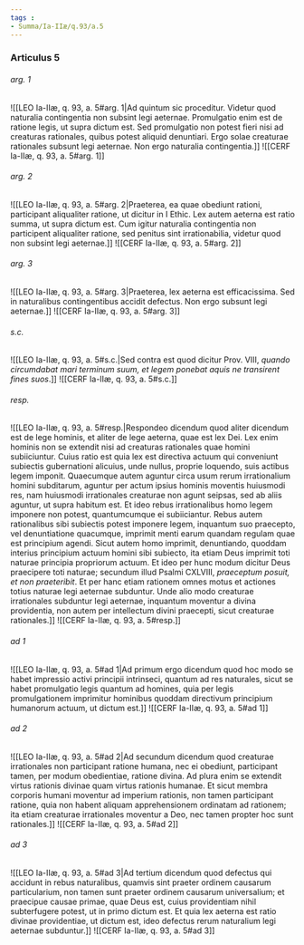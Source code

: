 ```yaml
---
tags : 
- Summa/Ia-IIæ/q.93/a.5
---
```


### Articulus 5

###### arg. 1
![[LEO Ia-IIæ, q. 93, a. 5#arg. 1|Ad quintum sic proceditur. Videtur quod naturalia contingentia non subsint legi aeternae. Promulgatio enim est de ratione legis, ut supra dictum est. Sed promulgatio non potest fieri nisi ad creaturas rationales, quibus potest aliquid denuntiari. Ergo solae creaturae rationales subsunt legi aeternae. Non ergo naturalia contingentia.]]
![[CERF Ia-IIæ, q. 93, a. 5#arg. 1]]

###### arg. 2
![[LEO Ia-IIæ, q. 93, a. 5#arg. 2|Praeterea, ea quae obediunt rationi, participant aliqualiter ratione, ut dicitur in I Ethic. Lex autem aeterna est ratio summa, ut supra dictum est. Cum igitur naturalia contingentia non participent aliqualiter ratione, sed penitus sint irrationabilia, videtur quod non subsint legi aeternae.]]
![[CERF Ia-IIæ, q. 93, a. 5#arg. 2]]

###### arg. 3
![[LEO Ia-IIæ, q. 93, a. 5#arg. 3|Praeterea, lex aeterna est efficacissima. Sed in naturalibus contingentibus accidit defectus. Non ergo subsunt legi aeternae.]]
![[CERF Ia-IIæ, q. 93, a. 5#arg. 3]]

###### s.c.
![[LEO Ia-IIæ, q. 93, a. 5#s.c.|Sed contra est quod dicitur Prov. VIII, *quando circumdabat mari terminum suum, et legem ponebat aquis ne transirent fines suos*.]]
![[CERF Ia-IIæ, q. 93, a. 5#s.c.]]

###### resp.
![[LEO Ia-IIæ, q. 93, a. 5#resp.|Respondeo dicendum quod aliter dicendum est de lege hominis, et aliter de lege aeterna, quae est lex Dei. Lex enim hominis non se extendit nisi ad creaturas rationales quae homini subiiciuntur. Cuius ratio est quia lex est directiva actuum qui conveniunt subiectis gubernationi alicuius, unde nullus, proprie loquendo, suis actibus legem imponit. Quaecumque autem aguntur circa usum rerum irrationalium homini subditarum, aguntur per actum ipsius hominis moventis huiusmodi res, nam huiusmodi irrationales creaturae non agunt seipsas, sed ab aliis aguntur, ut supra habitum est. Et ideo rebus irrationalibus homo legem imponere non potest, quantumcumque ei subiiciantur. Rebus autem rationalibus sibi subiectis potest imponere legem, inquantum suo praecepto, vel denuntiatione quacumque, imprimit menti earum quandam regulam quae est principium agendi. Sicut autem homo imprimit, denuntiando, quoddam interius principium actuum homini sibi subiecto, ita etiam Deus imprimit toti naturae principia propriorum actuum. Et ideo per hunc modum dicitur Deus praecipere toti naturae; secundum illud Psalmi CXLVIII, *praeceptum posuit, et non praeteribit*. Et per hanc etiam rationem omnes motus et actiones totius naturae legi aeternae subduntur. Unde alio modo creaturae irrationales subduntur legi aeternae, inquantum moventur a divina providentia, non autem per intellectum divini praecepti, sicut creaturae rationales.]]
![[CERF Ia-IIæ, q. 93, a. 5#resp.]]

###### ad 1
![[LEO Ia-IIæ, q. 93, a. 5#ad 1|Ad primum ergo dicendum quod hoc modo se habet impressio activi principii intrinseci, quantum ad res naturales, sicut se habet promulgatio legis quantum ad homines, quia per legis promulgationem imprimitur hominibus quoddam directivum principium humanorum actuum, ut dictum est.]]
![[CERF Ia-IIæ, q. 93, a. 5#ad 1]]

###### ad 2
![[LEO Ia-IIæ, q. 93, a. 5#ad 2|Ad secundum dicendum quod creaturae irrationales non participant ratione humana, nec ei obediunt, participant tamen, per modum obedientiae, ratione divina. Ad plura enim se extendit virtus rationis divinae quam virtus rationis humanae. Et sicut membra corporis humani moventur ad imperium rationis, non tamen participant ratione, quia non habent aliquam apprehensionem ordinatam ad rationem; ita etiam creaturae irrationales moventur a Deo, nec tamen propter hoc sunt rationales.]]
![[CERF Ia-IIæ, q. 93, a. 5#ad 2]]

###### ad 3
![[LEO Ia-IIæ, q. 93, a. 5#ad 3|Ad tertium dicendum quod defectus qui accidunt in rebus naturalibus, quamvis sint praeter ordinem causarum particularium, non tamen sunt praeter ordinem causarum universalium; et praecipue causae primae, quae Deus est, cuius providentiam nihil subterfugere potest, ut in primo dictum est. Et quia lex aeterna est ratio divinae providentiae, ut dictum est, ideo defectus rerum naturalium legi aeternae subduntur.]]
![[CERF Ia-IIæ, q. 93, a. 5#ad 3]]

